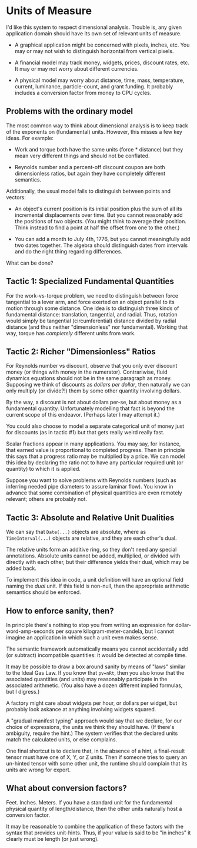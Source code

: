 # Units of Measure

I'd like this system to respect dimensional analysis. Trouble is, any given
application domain should have its own set of relevant units of measure.

* A graphical application might be concerned with pixels, inches, etc.
  You may or may not wish to distinguish horizontal from vertical pixels.
 
* A financial model may track money, widgets, prices, discount rates, etc.
  It may or may not worry about different currencies.

* A physical model may worry about distance, time, mass, temperature, current,
  luminance, particle-count, and grant funding. It probably includes a conversion
  factor from money to CPU cycles.

## Problems with the ordinary model

The most common way to think about dimensional analysis is to keep track
of the exponents on (fundamental) units. However, this misses a few key ideas.
For example:

* Work and torque both have the same units (force * distance) but they
  mean very different things and should not be conflated.

* Reynolds number and a percent-off discount coupon are both dimensionless
  ratios, but again they have completely different semantics.

Additionally, the usual model fails to distinguish between points and vectors:

* An object's current position is its initial position plus the sum of
all its incremental displacements over time. But you cannot reasonably add
the positions of two objects. (You might think to average their position.
Think instead to find a point at half the offset from one to the other.)

* You can add a month to July 4th, 1776, but you cannot meaningfully add
two dates together. The algebra should distinguish dates from intervals
and do the right thing regarding differences.

What can be done?

## Tactic 1: Specialized Fundamental Quantities

For the work-vs-torque problem, we need to distinguish between force
tangential to a lever arm, and force exerted on an object parallel to
its motion through some distance. One idea is to distinguish three kinds
of fundamental distance: translation, tangential, and radial. Thus,
rotation would simply be tangential (circumferential) distance divided
by radial distance (and thus neither "dimensionless" nor fundamental).
Working that way, torque has *completely* different units from work.

## Tactic 2: Richer "Dimensionless" Ratios

For Reynolds number vs discount, observe that you only ever discount
money (or things with money in the numerator). Contrariwise, fluid dynamics
equations should not be in the same paragraph as money. Supposing we think
of discounts as *dollars per dollar*, then naturally we can only multiply
(or divide?!) them by some other quantity involving dollars.

By the way, a discount is not about dollars per-se, but about money as a
fundamental quantity. Unfortunately modelling that fact is beyond the
current scope of this endeavor. (Perhaps later I may attempt it.)

You could also choose to model a separate categorical unit of money just
for discounts (as in tactic #1) but that gets really weird really fast.

Scalar fractions appear in many applications. You may say, for instance,
that earned value is proportional to completed progress. Then in principle
this says that a progress ratio may be multiplied by a price. We can
model this idea by declaring the ratio not to have any particular
required unit (or quantity) to which it is applied.

Suppose you want to solve problems with Reynolds numbers (such as inferring
needed pipe diameters to assure laminar flow). You know in advance that
some combination of physical quantities are even remotely relevant; others
are probably not.

## Tactic 3: Absolute and Relative Unit Dualities

We can say that `Date(...)` objects are absolute, where as `TimeInterval(...)`
objects are relative, and they are each other's dual.

The relative units form an additive ring, so they don't need any special
annotations. Absolute units cannot be added, multiplied, or divided with
directly with each other, but their difference yields their dual, which
may be added back.

To implement this idea in code, a unit definition will have an optional
field naming the *dual* unit. If this field is non-null, then the
appropriate arithmetic semantics should be enforced.

## How to enforce sanity, then?

In principle there's nothing to stop you from writing an expression
for dollar-word-amp-seconds per square kilogram-meter-candela, but
I cannot imagine an application in which such a unit even makes sense.

The semantic framework automatically means you cannot accidentally
add (or subtract) incompatible quantities: it would be detected at
compile time.

It may be possible to draw a box around sanity by means of "laws"
similar to the Ideal Gas Law. If you know that `pv=nRt`, then you
also know that the associated quantities (and units) may reasonably
participate in the associated arithmetic.
(You also have a dozen different implied formulas, but I digress.)

A factory might care about widgets per hour, or dollars per widget,
but probably look askance at anything involving widgets squared.

A "gradual manifest typing" approach would say that we declare,
for our choice of expressions, the units we think they should have.
(If there's ambiguity, require the hint.) The system verifies
that the declared units match the calculated units, or else complains.

One final shortcut is to declare that, in the absence of a hint,
a final-result tensor must have one of X, Y, or Z units. Then if
someone tries to query an un-hinted tensor with some other unit,
the runtime should complain that its units are wrong for export.

## What about conversion factors?

Feet. Inches. Meters. If you have a standard unit for the fundamental
physical quantity of length/distance, then the other units naturally
host a conversion factor.

It may be reasonable to combine the application of these factors
with the syntax that provides unit-hints. Thus, if your value is
said to be "in inches" it clearly must be length (or just wrong).

